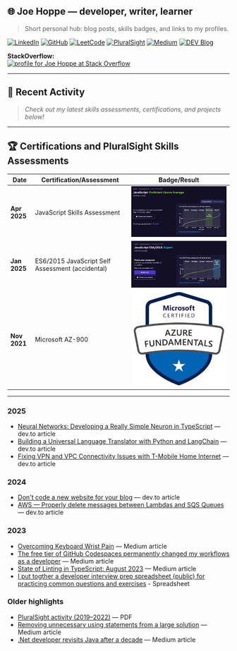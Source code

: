 ## 🌐 Joe Hoppe — developer, writer, learner

> Short personal hub: blog posts, skills badges, and links to my profiles.

[![LinkedIn](https://img.shields.io/badge/LinkedIn-blue?logo=linkedin)](https://www.linkedin.com/in/josephhoppe)
[![GitHub](https://img.shields.io/badge/GitHub-black?logo=github)](https://github.com/joehoppe)
[![LeetCode](https://img.shields.io/badge/LeetCode-orange?logo=leetcode)](https://leetcode.com/u/jhoppe/)
[![PluralSight](https://img.shields.io/badge/PluralSight-red?logo=pluralsight)](https://app.pluralsight.com/profile/joseph-hoppe-23)
[![Medium](https://img.shields.io/badge/Medium-black?logo=medium)](https://medium.com/@JosephHoppe)
[![DEV Blog](https://img.shields.io/badge/DEV.to-black?logo=dev.to)](https://dev.to/joehoppe)

**StackOverflow:**  
<a href="https://stackoverflow.com/users/846844/hoppe"><img src="https://stackoverflow.com/users/flair/846844.png" width="208" height="58" alt="profile for Joe Hoppe at Stack Overflow"></a>

---

## 📝 Recent Activity

> _Check out my latest skills assessments, certifications, and projects below!_

---

## 🏆 Certifications and PluralSight Skills Assessments

| Date        | Certification/Assessment                                      | Badge/Result |
|-------------|-------------------------------------------------|--------------|
| **Apr 2025**| JavaScript Skills Assessment                    | [![JS 2025](PluralSightJS2025.png)](https://app.pluralsight.com/profile/joseph-hoppe-23) |
| **Jan 2025**| ES6/2015 JavaScript Self Assessment (accidental)| [![JS 2015](PluralSightJS2015.png)](https://app.pluralsight.com/profile/joseph-hoppe-23) |
| **Nov 2021**   | Microsoft AZ-900     | [![AZ-900](AZ-900.png)](https://www.credly.com/badges/02a09a00-d05a-4722-8e4a-1c17f270747f) |

---

### 2025

- [Neural Networks: Developing a Really Simple Neuron in TypeScript](https://dev.to/joehoppe/neural-networks-developing-a-really-simple-neuron-in-typescript-4fc1) — dev.to article
- [Building a Universal Language Translator with Python and LangChain](https://dev.to/joehoppe/building-a-universal-language-translator-with-python-and-langchain-212h) — dev.to article
- [Fixing VPN and VPC Connectivity Issues with T-Mobile Home Internet](https://dev.to/joehoppe/fixing-vpn-and-vpc-connectivity-issues-with-t-mobile-home-internet-4gn1) — dev.to article

### 2024

- [Don't code a new website for your blog](https://dev.to/joehoppe/dont-code-a-new-website-for-your-blog-3epb) — dev.to article
- [AWS — Properly delete messages between Lambdas and SQS Queues](https://dev.to/joehoppe/aws-properly-delete-messages-between-lambdas-and-sqs-queues-41md) — dev.to article


### 2023

- [Overcoming Keyboard Wrist Pain](https://medium.com/@JosephHoppe/overcoming-keyboard-wrist-pain-9b9cfa3ffbdf) — Medium article
- [The free tier of GitHub Codespaces permanently changed my workflows as a developer](https://medium.com/@JosephHoppe/how-the-free-tier-of-github-codespaces-permanently-changed-my-workflows-as-a-developer-b85d61af983b) — Medium article
- [State of Linting in TypeScript: August 2023](https://medium.com/@JosephHoppe/state-of-linting-in-typescript-august-2023-551a99e0b3b3) — Medium article
- [I put togther a developer interview prep spreadsheet (public) for practicing common questions and exercises](https://docs.google.com/spreadsheets/d/1DBYbO0fe2HqBWXLBd-lXhVBXevqaq20M3NavlhX0rbI/edit?usp=sharing) - Spreadsheet


### Older highlights

- [PluralSight activity (2019–2022)](https://github.com/joehoppe/joehoppe.github.io/blob/main/PluralSight%20profile%202022.pdf) — PDF
- [Removing unnecessary using statements from a large solution](https://medium.com/@JosephHoppe/removing-unnecessary-using-statements-from-a-large-solution-is-a-quick-and-easy-way-to-improve-the-cb672702f0e6) — Medium article
- [.Net developer revisits Java after a decade](https://medium.com/@JosephHoppe/net-developer-revisits-java-after-a-decade-592e79547d34) — Medium article
